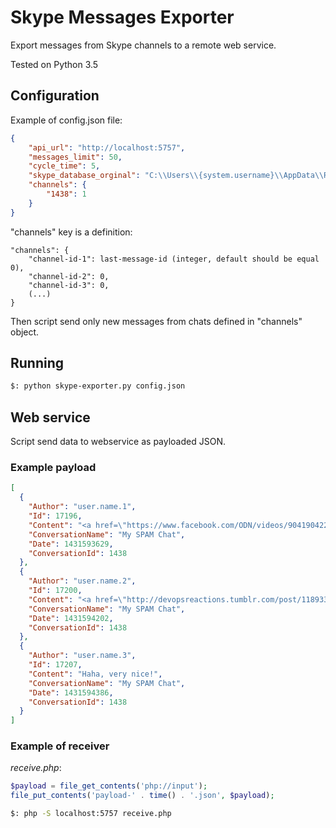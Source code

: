 # Skype Messages Exporter

Export messages from Skype channels to a remote web service.

Tested on Python 3.5

## Configuration

Example of config.json file:

```json
{
    "api_url": "http://localhost:5757",
    "messages_limit": 50,
    "cycle_time": 5,
    "skype_database_orginal": "C:\\Users\\{system.username}\\AppData\\Roaming\\Skype\\{skype.login}\\main.db",
    "channels": {
        "1438": 1
    }
}
```

"channels" key is a definition:

```
"channels": {
    "channel-id-1": last-message-id (integer, default should be equal 0),
    "channel-id-2": 0,
    "channel-id-3": 0,
    (...)
}
```

Then script send only new messages from chats defined in "channels" object.

## Running

```bash
$: python skype-exporter.py config.json
```

## Web service

Script send data to webservice as payloaded JSON.

### Example payload

```json
[
  {
    "Author": "user.name.1",
    "Id": 17196,
    "Content": "<a href=\"https://www.facebook.com/ODN/videos/904190422960927/\">https://www.facebook.com/ODN/videos/904190422960927/</a>\r\n<ss type=\"surprised\">:O</ss>",
    "ConversationName": "My SPAM Chat",
    "Date": 1431593629,
    "ConversationId": 1438
  },
  {
    "Author": "user.name.2",
    "Id": 17200,
    "Content": "<a href=\"http://devopsreactions.tumblr.com/post/118933329057/bash-ls-command-not-found\">http://devopsreactions.tumblr.com/post/118933329057/bash-ls-command-not-found</a>",
    "ConversationName": "My SPAM Chat",
    "Date": 1431594202,
    "ConversationId": 1438
  },
  {
    "Author": "user.name.3",
    "Id": 17207,
    "Content": "Haha, very nice!",
    "ConversationName": "My SPAM Chat",
    "Date": 1431594386,
    "ConversationId": 1438
  }
]
```

### Example of receiver

*receive.php*:

```php
$payload = file_get_contents('php://input');
file_put_contents('payload-' . time() . '.json', $payload);
```

```bash
$: php -S localhost:5757 receive.php
```